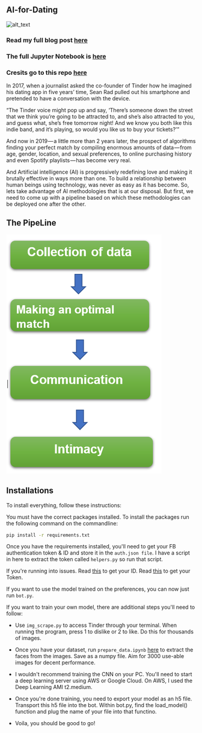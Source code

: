 ## AI-for-Dating

![alt_text](https://eyeondesign.aiga.org/wp-content/uploads/2017/03/Tinder-its-a-match-typography-aiga.png)

### Read my full blog post [here](https://soumyadip1995.blogspot.com/2019/06/ai-for-dating.html)
### The full Jupyter Notebook is [here](https://github.com/soumyadip1995/AI-for-Dating/blob/master/AI_for_dating.ipynb)

### Cresits go to this repo [here](https://github.com/jeffmli/TinderAutomation)

In 2017, when a journalist asked the co-founder of Tinder how he imagined his dating app in five years’ time, Sean Rad pulled out his smartphone and pretended to have a conversation with the device.

“The Tinder voice might pop up and say, ‘There’s someone down the street that we think you’re going to be attracted to, and she’s also attracted to you, and guess what, she’s free tomorrow night! And we know you both like this indie band, and it’s playing, so would you like us to buy your tickets?’”

And now in 2019 — a little more than 2 years later, the prospect of algorithms finding your perfect match by compiling enormous amounts of data — from age, gender, location, and sexual preferences, to online purchasing history and even Spotify playlists — has become very real.

And Artificial intelligence (AI) is progressively redefining love and making it brutally effective in ways more than one. To build a relationship between human beings using technology, was never as easy as it has become. So, lets take advantage of AI methodologies that is at our disposal. But first, we need to come up with a pipeline based on which these methodologies can be deployed one after the other.

## The PipeLine

![alt_text](https://github.com/soumyadip1995/AI-for-Dating/blob/master/figs/Screenshot%20(162).png?raw=true)


## Installations

To install everything, follow these instructions:

You must have the correct packages installed. To install the packages run the following command on the commandline:

 ```bash
pip install -r requirements.txt
```

Once you have the requirements installed, you'll need to get your FB authentication token & ID and store it in the ```auth.json file```. I have a script in here to extract the token called ```helpers.py``` so run that script.

If you're running into issues. Read [this](https://github.com/charliewolf/pynder/issues/136) to get your ID. Read [this](https://github.com/charliewolf/pynder/issues/171) to get your Token. 

If you want to use the model trained on the preferences, you can now just run ```bot.py```.

If you want to train your own model, there are additional steps you'll need to follow:

- Use ```img_scrape.py``` to access Tinder through your terminal. When running the program, press 1 to dislike or 2 to like. Do this for thousands of images.

- Once you have your dataset, run ```prepare_data.ipynb``` [here](https://github.com/soumyadip1995/AI-for-Dating/blob/master/NoteBooks/prepare_data.ipynb) to extract the faces from the images. Save as a numpy file. Aim for 3000 use-able images for decent performance.

- I wouldn't recommend training the CNN on your PC. You'll need to start a deep learning server using AWS or Google Cloud. On AWS, I used the Deep Learning AMI t2.medium.

- Once you're done training, you need to export your model as an h5 file. Transport this h5 file into the bot. Within bot.py, find the load_model() function and plug the name of your file into that functino.

- Voila, you should be good to go!
